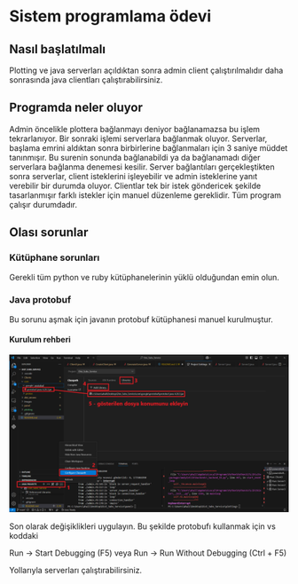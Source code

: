 # Sistem programlama ödevi

## Nasıl başlatılmalı

Plotting ve java serverları açıldıktan sonra admin client çalıştırılmalıdır daha sonrasında java clientları çalıştırabilirsiniz.

## Programda neler oluyor

Admin öncelikle plottera bağlanmayı deniyor bağlanamazsa bu işlem tekrarlanıyor. Bir sonraki işlemi serverlara bağlanmak oluyor. Serverlar, başlama emrini aldıktan sonra birbirlerine bağlanmaları için 3 saniye müddet tanınmışır. Bu surenin sonunda bağlanabildi ya da bağlanamadı diğer serverlara bağlanma denemesi kesilir. Server bağlantıları gerçekleştikten sonra serverlar, client isteklerini işleyebilir ve admin isteklerine yanıt verebilir bir durumda oluyor. Clientlar tek bir istek göndericek şekilde tasarlanmışır farklı istekler için manuel düzenleme gereklidir. Tüm program çalışır durumdadır.

## Olası sorunlar

### Kütüphane sorunları

Gerekli tüm python ve ruby kütüphanelerinin yüklü olduğundan emin olun.

### Java protobuf

Bu sorunu aşmak için javanın protobuf kütüphanesi manuel kurulmuştur.

#### Kurulum rehberi

![resimli anlatım](./images/Ekran%20görüntüsü%202024-12-24%20223038.png)

Son olarak değişiklikleri uygulayın. Bu şekilde protobufı kullanmak için vs koddaki

Run -> Start Debugging (F5) veya Run -> Run Without Debugging (Ctrl + F5)

Yollarıyla serverları çalıştırabilirsiniz.
